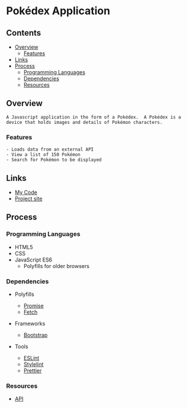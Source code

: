 # Pokédex Application

## Contents

- [Overview](#overview)
  - [Features](#features)
- [Links](#links)
- [Process](#process)
  - [Programming Languages](#programming-languages)
  - [Dependencies](#dependencies)
  - [Resources](#resources)

## Overview

    A Javascript application in the form of a Pokédex.  A Pokédex is a device that holds images and details of Pokémon characters.

### Features

    - Loads data from an external API
    - View a list of 150 Pokémon
    - Search for Pokémon to be displayed

## Links

- [My Code](https://github.com/MrMizzles/Pokedex-App)
- [Project site](https://mrmizzles.github.io/Pokedex-App/#topofpage)

## Process

### Programming Languages

- HTML5
- CSS
- JavaScript ES6
  - Polyfills for older browsers

### Dependencies

- Polyfills

  - [Promise](https://raw.githubusercontent.com/taylorhakes/promise-polyfill/master/dist/polyfill.js)
  - [Fetch](https://github.com/github/fetch/blob/master/fetch.js)

- Frameworks

  - [Bootstrap](https://getbootstrap.com/)

- Tools

  - [ESLint](https://eslint.org/docs/latest/)
  - [Stylelint](https://gist.github.com/mydea/8a5c49b2a13320871ab29eb88a0e7d37)
  - [Prettier](https://github.com/prettier/prettier-vscode)

### Resources

- [API](https://pokeapi.co/api/v2/pokemon/?limit=150)
